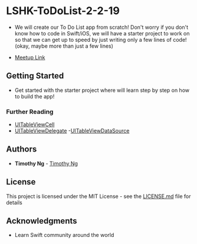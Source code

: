 # LSHK-ToDoList-2-2-19
* We will create our To Do List app from scratch! Don't worry if you don't know how to code in Swift/iOS, we will have a starter project to work on so that we can get up to speed by just writing only a few lines of code! (okay, maybe more than just a few lines)

* [Meetup Link](https://www.meetup.com/Learn-Swift-HK/events/256116526/)

## Getting Started

- Get started with the starter project where will learn step by step on how to build the app!

### Further Reading
- [UITableViewCell](https://developer.apple.com/documentation/uikit/uitableviewcell)
- [UITableViewDelegate](https://developer.apple.com/documentation/uikit/uitableviewdelegate)
-[UITableViewDataSource](https://developer.apple.com/documentation/uikit/uitableviewdatasource)


## Authors

* **Timothy Ng** - [Timothy Ng](https://github.com/ncytimothy)

## License

This project is licensed under the MIT License - see the [LICENSE.md](LICENSE.md) file for details

## Acknowledgments

* Learn Swift community around the world



